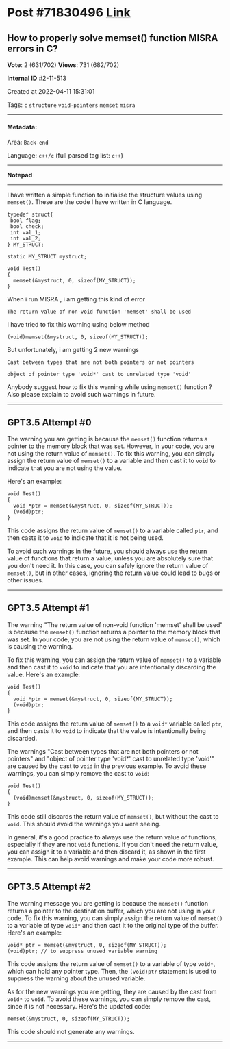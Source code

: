 
# Post \#71830496 [Link](https://stackoverflow.com/questions/71830496/)

## How to properly solve memset() function MISRA errors in C?

**Vote**: 2 (631/702) **Views**: 731 (682/702) 

**Internal ID** \#2-11-513

Created at 2022-04-11 15:31:01

Tags: `c` `structure` `void-pointers` `memset` `misra`

----------

#### Metadata:

Area: `Back-end`

Language: `c++/c` (full parsed tag list: `c++`)

----------

**Notepad**


----------

I have written a simple function to initialise the structure values using `memset()`. These are the code I have written in C language.

```
typedef struct{
 bool flag;
 bool check;
 int val_1;
 int val_2;
} MY_STRUCT;
```


```
static MY_STRUCT mystruct;

void Test()
{
  memset(&mystruct, 0, sizeof(MY_STRUCT)); 
}
```

When i run MISRA , i am getting this kind of error
```
The return value of non-void function 'memset' shall be used
```

I have tried to fix this warning using below method
```
(void)memset(&mystruct, 0, sizeof(MY_STRUCT));
```

But unfortunately, i am getting 2 new warnings
```
Cast between types that are not both pointers or not pointers

object of pointer type 'void*' cast to unrelated type 'void'
```

Anybody suggest how to fix this warning while using `memset()` function ? Also please explain to avoid such warnings in future.


----------
        
## GPT3.5 Attempt \#0

The warning you are getting is because the `memset()` function returns a pointer to the memory block that was set. However, in your code, you are not using the return value of `memset()`. To fix this warning, you can simply assign the return value of `memset()` to a variable and then cast it to `void` to indicate that you are not using the value.

Here's an example:

```
void Test()
{
  void *ptr = memset(&mystruct, 0, sizeof(MY_STRUCT));
  (void)ptr;
}
```

This code assigns the return value of `memset()` to a variable called `ptr`, and then casts it to `void` to indicate that it is not being used.

To avoid such warnings in the future, you should always use the return value of functions that return a value, unless you are absolutely sure that you don't need it. In this case, you can safely ignore the return value of `memset()`, but in other cases, ignoring the return value could lead to bugs or other issues.

--------

## GPT3.5 Attempt \#1

The warning "The return value of non-void function 'memset' shall be used" is because the `memset()` function returns a pointer to the memory block that was set. In your code, you are not using the return value of `memset()`, which is causing the warning.

To fix this warning, you can assign the return value of `memset()` to a variable and then cast it to `void` to indicate that you are intentionally discarding the value. Here's an example:

```
void Test()
{
  void *ptr = memset(&mystruct, 0, sizeof(MY_STRUCT));
  (void)ptr;
}
```

This code assigns the return value of `memset()` to a `void*` variable called `ptr`, and then casts it to `void` to indicate that the value is intentionally being discarded.

The warnings "Cast between types that are not both pointers or not pointers" and "object of pointer type 'void*' cast to unrelated type 'void'" are caused by the cast to `void` in the previous example. To avoid these warnings, you can simply remove the cast to `void`:

```
void Test()
{
  (void)memset(&mystruct, 0, sizeof(MY_STRUCT));
}
```

This code still discards the return value of `memset()`, but without the cast to `void`. This should avoid the warnings you were seeing.

In general, it's a good practice to always use the return value of functions, especially if they are not `void` functions. If you don't need the return value, you can assign it to a variable and then discard it, as shown in the first example. This can help avoid warnings and make your code more robust.

--------

## GPT3.5 Attempt \#2

The warning message you are getting is because the `memset()` function returns a pointer to the destination buffer, which you are not using in your code. To fix this warning, you can simply assign the return value of `memset()` to a variable of type `void*` and then cast it to the original type of the buffer. Here's an example:

```
void* ptr = memset(&mystruct, 0, sizeof(MY_STRUCT));
(void)ptr; // to suppress unused variable warning
```

This code assigns the return value of `memset()` to a variable of type `void*`, which can hold any pointer type. Then, the `(void)ptr` statement is used to suppress the warning about the unused variable.

As for the new warnings you are getting, they are caused by the cast from `void*` to `void`. To avoid these warnings, you can simply remove the cast, since it is not necessary. Here's the updated code:

```
memset(&mystruct, 0, sizeof(MY_STRUCT));
```

This code should not generate any warnings.

--------
